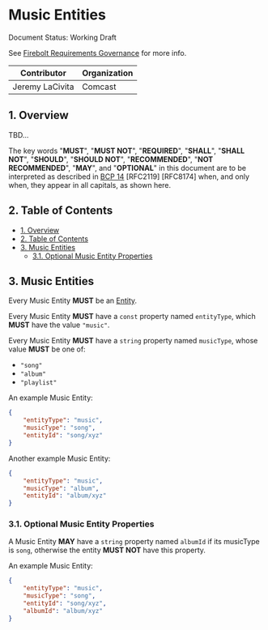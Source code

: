# Music Entities

Document Status: Working Draft

See [Firebolt Requirements Governance](../../governance.md) for more info.

| Contributor    | Organization   |
| -------------- | -------------- |
| Jeremy LaCivita       | Comcast |

## 1. Overview
TBD...

The key words "**MUST**", "**MUST NOT**", "**REQUIRED**", "**SHALL**", "**SHALL NOT**", "**SHOULD**", "**SHOULD NOT**", "**RECOMMENDED**", "**NOT RECOMMENDED**", "**MAY**", and "**OPTIONAL**" in this document are to be interpreted as described in [BCP 14](https://www.rfc-editor.org/rfc/rfc2119.txt) [RFC2119] [RFC8174] when, and only when, they appear in all capitals, as shown here.

## 2. Table of Contents
- [1. Overview](#1-overview)
- [2. Table of Contents](#2-table-of-contents)
- [3. Music Entities](#3-music-entities)
  - [3.1. Optional Music Entity Properties](#31-optional-music-entity-properties)


## 3. Music Entities
Every Music Entity **MUST** be an [Entity](./index.md#3-entities).

Every Music Entity **MUST** have a `const` property named `entityType`, which **MUST** have the value `"music"`.

Every Music Entity **MUST** have a `string` property named `musicType`, whose value **MUST** be one of:

 - `"song"`
 - `"album"`
 - `"playlist"`

An example Music Entity:

```json
{
    "entityType": "music",
    "musicType": "song",
    "entityId": "song/xyz"
}
```

Another example Music Entity:

```json
{
    "entityType": "music",
    "musicType": "album",
    "entityId": "album/xyz"
}
```

### 3.1. Optional Music Entity Properties
A Music Entity **MAY** have a `string` property named `albumId` if its musicType is `song`, otherwise the entity **MUST NOT** have this property.

An example Music Entity:

```json
{
    "entityType": "music",
    "musicType": "song",
    "entityId": "song/xyz",
    "albumId": "album/xyz"
}
```
